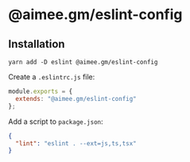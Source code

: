 # @aimee.gm/eslint-config

## Installation

```
yarn add -D eslint @aimee.gm/eslint-config
```

Create a `.eslintrc.js` file:

```js
module.exports = {
  extends: "@aimee.gm/eslint-config"
};
```

Add a script to `package.json`:

```json
{
  "lint": "eslint . --ext=js,ts,tsx"
}
```
